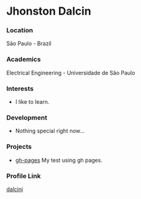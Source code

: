 # Jhonston Dalcin

### Location

São Paulo - Brazil

### Academics

Electrical Engineering - Universidade de São Paulo

### Interests

- I like to learn.

### Development

- Nothing special right now...

### Projects

- [gh-pages](https://github.com/dalcinj/gh-pages) My test using gh pages.

### Profile Link

[dalcinj](https://github.com/dalcinj)
